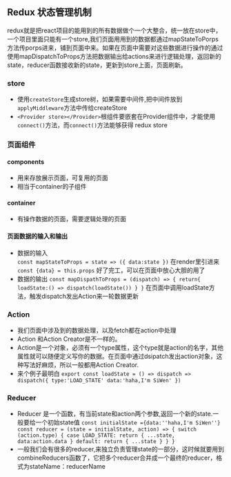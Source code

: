 ## Redux 状态管理机制

redux就是把react项目的能用到的所有数据做个一个大整合，统一放在store中，一个项目里面只能有一个store,我们页面用用到的数据都通过mapStateToPorps方法传porps进来，铺到页面中来。如果在页面中需要对这些数据进行操作的通过使用mapDispatchToProps方法把数据输出给actions来进行逻辑处理，返回新的state，reducer函数接收新的state，更新到store上面，页面刷新。

### store
+ 使用`createStore`生成store树，如果需要中间件,把中间件放到`applyMiddleware`方法中传给createStore
+ `<Provider store></Provider>`根组件要嵌套在Provider组件中，才能使用`connect()`方法，而`connect()`方法能够获得 redux store

### 页面组件
#### components
+ 用来存放展示页面，可复用的页面
+ 相当于container的子组件
#### container
+ 有操作数据的页面，需要逻辑处理的页面
#### 页面数据的输入和输出
+ 数据的输入     
  ` const mapStateToProps = state => ({
      data:state
    }) `
    在render里引进来`const {data} = this.props`
    好了完工，可以在页面中放心大胆的用了
+ 数据的输出
 `const mapDispathToProps = (dispatch) => {
     return{
         loadState:() => dispatch(loadState())
     }
 }`
 在页面中调用loadState方法，触发dispatch发出Action来一轮数据更新

 ### Action
 + 我们页面中涉及到的数据处理，以及fetch都在action中处理
 + Action 和Action Creator是不一样的。
 + Action是一个对象，必须有一个type属性，这个type就是action的名字，其他属性就可以随便定义写你的数据。在页面中通过dsipatch发出action对象，这种写法好麻烦，所以一般都用Action Creator.
 + 来个例子最明白
   `export const loadState = () => dispatch => dispatch({
       type:'LOAD_STATE'
       data:'haha,I'm SiWen'
   })`

### Reducer
+ Reducer 是一个函数，有当前state和action两个参数,返回一个新的state.一般要给一个初始state值
`const initialState ={data:''haha,I'm SiWen''}
 const reducer = (state = initialState, action) => {
     switch (action.type) {
         case LOAD_STATE:
         return {
             ...state,
             data:action.data
         }
         default:
            return {
                ...state
            }
     }
 }
`
+ 一般我们会有很多的reducer,来独立负责管理state的一部分，这时候就要用到combineReducers函数了，它把多个reducer合并成一个最终的reducer，格式为stateName：reducerName
